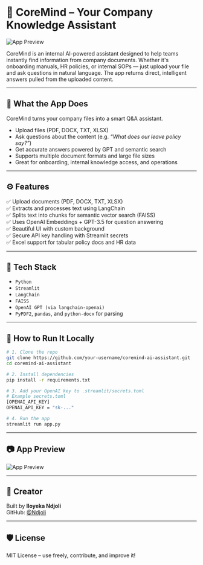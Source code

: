 # 🧠 CoreMind – Your Company Knowledge Assistant

![App Preview](./6b11ab60-fd9e-4cf8-8c09-45461012aef9.png)

CoreMind is an internal AI-powered assistant designed to help teams instantly find information from company documents. Whether it's onboarding manuals, HR policies, or internal SOPs — just upload your file and ask questions in natural language. The app returns direct, intelligent answers pulled from the uploaded content.

---

## 💼 What the App Does

CoreMind turns your company files into a smart Q&A assistant.

- Upload files (PDF, DOCX, TXT, XLSX)
- Ask questions about the content (e.g. _“What does our leave policy say?”_)
- Get accurate answers powered by GPT and semantic search
- Supports multiple document formats and large file sizes
- Great for onboarding, internal knowledge access, and operations

---

## ⚙️ Features

✅ Upload documents (PDF, DOCX, TXT, XLSX)  
✅ Extracts and processes text using LangChain  
✅ Splits text into chunks for semantic vector search (FAISS)  
✅ Uses OpenAI Embeddings + GPT-3.5 for question answering  
✅ Beautiful UI with custom background  
✅ Secure API key handling with Streamlit secrets  
✅ Excel support for tabular policy docs and HR data  

---

## 🧱 Tech Stack

- `Python`
- `Streamlit`
- `LangChain`
- `FAISS`
- `OpenAI GPT (via langchain-openai)`
- `PyPDF2`, `pandas`, and `python-docx` for parsing

---

## 🚀 How to Run It Locally

```bash
# 1. Clone the repo
git clone https://github.com/your-username/coremind-ai-assistant.git
cd coremind-ai-assistant

# 2. Install dependencies
pip install -r requirements.txt

# 3. Add your OpenAI key to .streamlit/secrets.toml
# Example secrets.toml
[OPENAI_API_KEY]
OPENAI_API_KEY = "sk-..."

# 4. Run the app
streamlit run app.py
```

---

## 📷 App Preview

![App Preview](./6b11ab60-fd9e-4cf8-8c09-45461012aef9.png)

---

## 👤 Creator

Built by **Iloyeka Ndjoli**  
GitHub: [@Ndjoli](https://github.com/Ndjoli)

---

## 🛡️ License

MIT License – use freely, contribute, and improve it!
